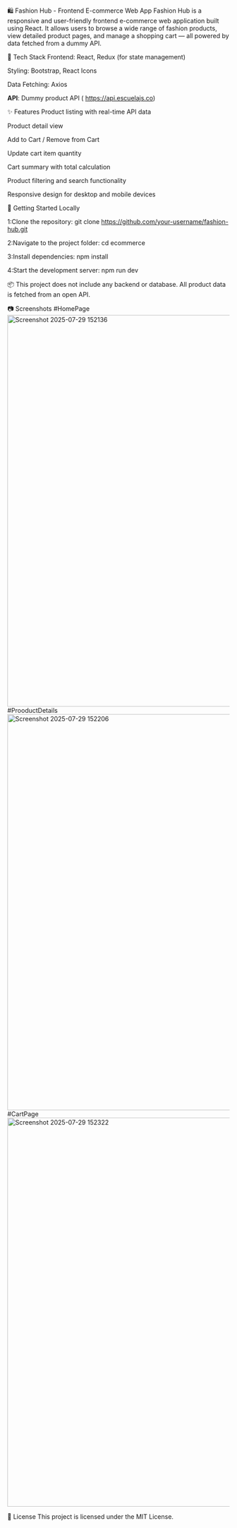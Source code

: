 🛍️ Fashion Hub - Frontend E-commerce Web App
Fashion Hub is a responsive and user-friendly frontend e-commerce web application built using React. It allows users to browse a wide range of fashion products, view detailed product pages, and manage a shopping cart — all powered by data fetched from a dummy API.

🔧 Tech Stack
Frontend: React, Redux (for state management)

Styling: Bootstrap, React Icons

Data Fetching: Axios

**API**: Dummy product API ( https://api.escuelajs.co)

✨ Features
Product listing with real-time API data

Product detail view

Add to Cart / Remove from Cart

Update cart item quantity

Cart summary with total calculation

Product filtering and search functionality

Responsive design for desktop and mobile devices

🚀 Getting Started Locally

1:Clone the repository:
git clone https://github.com/your-username/fashion-hub.git

2:Navigate to the project folder:
cd ecommerce

3:Install dependencies:
npm install

4:Start the development server:
npm run dev

📦 This project does not include any backend or database. All product data is fetched from an open API.

📷 Screenshots
#HomePage
<img width="1914" height="887" alt="Screenshot 2025-07-29 152136" src="https://github.com/user-attachments/assets/daec3131-90eb-4cb1-81b7-a09db1141abf" />
#ProoductDetails
<img width="1912" height="897" alt="Screenshot 2025-07-29 152206" src="https://github.com/user-attachments/assets/2a6eae3f-836b-41c7-8c9c-756324944dff" />
#CartPage
<img width="1919" height="881" alt="Screenshot 2025-07-29 152322" src="https://github.com/user-attachments/assets/a6c70134-321f-4865-a445-2b1e3d3477cb" />

📄 License
This project is licensed under the MIT License.


